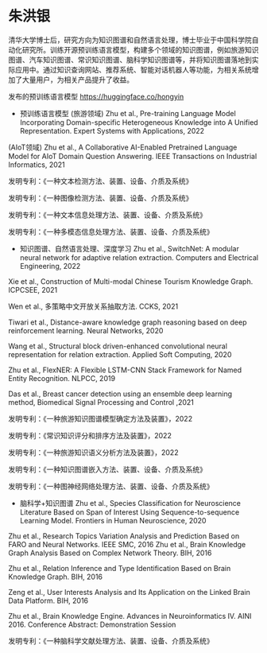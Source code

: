 # 朱洪银

清华大学博士后，研究方向为知识图谱和自然语言处理，博士毕业于中国科学院自动化研究所。训练开源预训练语言模型，构建多个领域的知识图谱，例如旅游知识图谱、汽车知识图谱、常识知识图谱、脑科学知识图谱等，并将知识图谱落地到实际应用中。通过知识查询网站、推荐系统、智能对话机器人等功能，为相关系统增加了大量用户，为相关产品提升了收益。

发布的预训练语言模型 https://huggingface.co/hongyin

* 预训练语言模型
(旅游领域) Zhu et al., Pre-training Language Model Incorporating Domain-specific Heterogeneous Knowledge into A Unified Representation. Expert Systems with Applications, 2022

(AIoT领域) Zhu et al., A Collaborative AI-Enabled Pretrained Language Model for AIoT Domain Question Answering. IEEE Transactions on Industrial Informatics, 2021

发明专利：《一种文本检测方法、装置、设备、介质及系统》

发明专利：《一种图像检测方法、装置、设备、介质及系统》

发明专利：《一种文本信息处理方法、装置、设备、介质及系统》

发明专利：《一种多模态信息处理方法、装置、设备、介质及系统》



* 知识图谱、自然语言处理、深度学习
Zhu et al., SwitchNet: A modular neural network for adaptive relation extraction. Computers and Electrical Engineering, 2022

Xie et al., Construction of Multi-modal Chinese Tourism Knowledge Graph. ICPCSEE, 2021

Wen et al., 多策略中文开放关系抽取方法. CCKS, 2021

Tiwari et al., Distance-aware knowledge graph reasoning based on deep reinforcement learning. Neural Networks, 2020

Wang et al., Structural block driven-enhanced convolutional neural representation for relation extraction. Applied Soft Computing, 2020

Zhu et al., FlexNER: A Flexible LSTM-CNN Stack Framework for Named Entity Recognition. NLPCC, 2019

Das et al., Breast cancer detection using an ensemble deep learning method, Biomedical Signal Processing and Control ,2021

发明专利：《一种旅游知识图谱模型确定方法及装置》，2022

发明专利：《常识知识评分和排序方法及装置》，2022

发明专利：《一种旅游知识语义分析方法及装置》，2022

发明专利：《一种知识图谱嵌入方法、装置、设备、介质及系统》

发明专利：《一种图神经网络处理方法、装置、设备、介质及系统》


* 脑科学+知识图谱
Zhu et al., Species Classification for Neuroscience Literature Based on Span of Interest Using Sequence-to-sequence Learning Model. Frontiers in Human Neuroscience, 2020 

Zhu et al., Research Topics Variation Analysis and Prediction Based on FARO and Neural Networks. IEEE SMC, 2016
Zhu et al., Brain Knowledge Graph Analysis Based on Complex Network Theory. BIH, 2016

Zhu et al., Relation Inference and Type Identification Based on Brain Knowledge Graph. BIH, 2016

Zeng et al., User Interests Analysis and Its Application on the Linked Brain Data Platform. BIH, 2016

Zhu et al., Brain Knowledge Engine. Advances in Neuroinformatics IV. AINI 2016. Conference Abstract: Demonstration Session

发明专利：《一种脑科学文献处理方法、装置、设备、介质及系统》